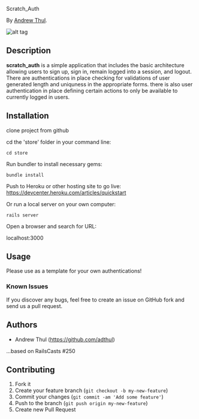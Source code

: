 Scratch_Auth

By [Andrew Thul](www.andrewthul.com).

![alt tag](https://raw2.github.com/adthul/scratch_auth/master/public/images/scratch_auth_screenshot.png)
## Description
**scratch_auth** is a simple application that includes the basic architecture allowing users to sign up, sign in, remain logged into a session, and logout. There are authentications in place checking for validations of user generated length and uniquness in the appropriate forms. there is also user authentication in place defining certain actions to only be available to currently logged in users.


## Installation

clone project from github

cd the 'store' folder in your command line:

```console
cd store
```

Run bundler to install necessary gems:

```console
bundle install
```

Push to Heroku or other hosting site to go live:
https://devcenter.heroku.com/articles/quickstart

Or run a local server on your own computer:

```console
rails server
```

Open a browser and search for URL:

localhost:3000


## Usage

Please use as a template for your own authentications!


### Known Issues

If you discover any bugs, feel free to create an issue on GitHub fork and
send us a pull request.


## Authors

* Andrew Thul (https://github.com/adthul)

...based on RailsCasts #250


## Contributing

1. Fork it
2. Create your feature branch (`git checkout -b my-new-feature`)
3. Commit your changes (`git commit -am 'Add some feature'`)
4. Push to the branch (`git push origin my-new-feature`)
5. Create new Pull Request
